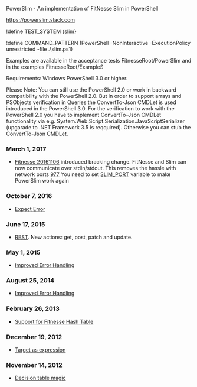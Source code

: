 PowerSlim - An implementation of FitNesse Slim in PowerShell

https://powerslim.slack.com

!define TEST_SYSTEM {slim}

!define COMMAND_PATTERN (PowerShell -NonInteractive -ExecutionPolicy unrestricted -file .\slim.ps1)

Examples are available in the acceptance tests FitnesseRoot/PowerSlim and in the examples FitnesseRoot/ExampleS

Requirements:
Windows PowerShell 3.0 or higher.

Please Note: You can still use the PowerShell 2.0 or work in backward compatibility with the PowerShell 2.0. But in order to support arrays and PSObjects verification in Queries the ConvertTo-Json CMDLet is used introduced in the PowerShell 3.0. For the verification to work with the PowerShell 2.0 you have to implement ConvertTo-Json CMDLet functionality via e.g. System.Web.Script.Serialization.JavaScriptSerializer (upgarade to .NET Framework 3.5 is reqquired). Otherwise you can stub the ConvertTo-Json CMDLet.

### March 1, 2017

 * [Fitnesse 20161106](http://fitnesse.org/.FrontPage.FitNesseDevelopment.FitNesseRelease20161106) introduced bracking change. FitNesse and Slim can now communicate over stdin/stdout. This removes the hassle with network ports [977](https://github.com/unclebob/fitnesse/pull/977) 
 You need to set [SLIM_PORT](https://github.com/konstantinvlasenko/PowerSlim/blob/02dc82325d639123874beebbeb5229ba202f867b/FitNesseRoot/PowerSlim/OriginalMode/content.txt#L2) variable to make PowerSlim work again
   

### October 7, 2016

 * [Expect Error](https://github.com/konstantinvlasenko/PowerSlim/blob/master/FitNesseRoot/PowerSlim/OriginalMode/SuiteCommon/TestExpectError/content.txt)

### June 17, 2015

 * [REST](https://github.com/konstantinvlasenko/PowerSlim/tree/master/FitNesseRoot/PowerSlim/SuiteREST). New actions: get, post, patch and update.

### May 1, 2015

* [Improved Error Handling](https://github.com/konstantinvlasenko/PowerSlim/pull/71)

### August 25, 2014

* [Improved Error Handling](https://github.com/konstantinvlasenko/PowerSlim/pull/52)

### February 26, 2013

* [Support for Fitnesse Hash Table](https://github.com/konstantinvlasenko/PowerSlim/blob/master/FitNesseRoot/PowerSlim/OriginalMode/SuiteCommon/TestFitnesseHashTable/content.txt)

### December 19, 2012

* [Target as expression](https://github.com/konstantinvlasenko/PowerSlim/blob/master/FitNesseRoot/PowerSlim/SuiteRemoting/TestTargetAsExpression/content.txt)

### November 14, 2012

* [Decision table magic](https://github.com/konstantinvlasenko/PowerSlim/blob/master/FitNesseRoot/PowerSlim/TestDecisionTable/content.txt)
